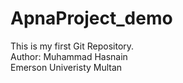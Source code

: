 # ApnaProject_demo
This is my first Git Repository.
<br>
Author: Muhammad Hasnain
<br>
Emerson Univeristy Multan
